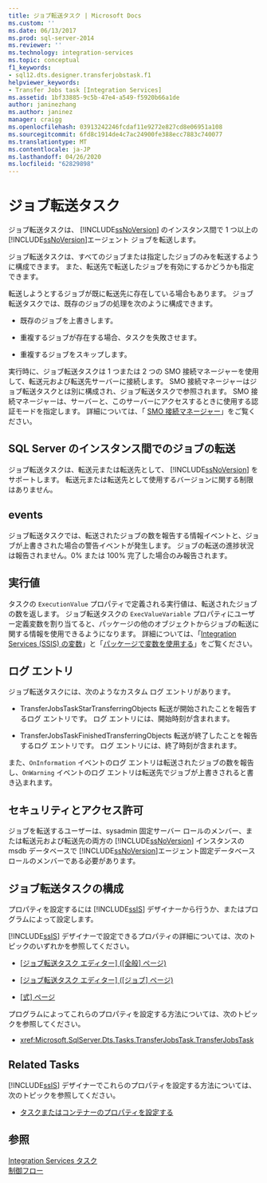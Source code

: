 ```yaml
---
title: ジョブ転送タスク | Microsoft Docs
ms.custom: ''
ms.date: 06/13/2017
ms.prod: sql-server-2014
ms.reviewer: ''
ms.technology: integration-services
ms.topic: conceptual
f1_keywords:
- sql12.dts.designer.transferjobstask.f1
helpviewer_keywords:
- Transfer Jobs task [Integration Services]
ms.assetid: 1bf33885-9c5b-47e4-a549-f5920b66a1de
author: janinezhang
ms.author: janinez
manager: craigg
ms.openlocfilehash: 03913242246fcdaf11e9272e827cd8e06951a108
ms.sourcegitcommit: 6fd8c1914de4c7ac24900fe388ecc7883c740077
ms.translationtype: MT
ms.contentlocale: ja-JP
ms.lasthandoff: 04/26/2020
ms.locfileid: "62829898"
---
```

# <a name="transfer-jobs-task"></a>ジョブ転送タスク
  ジョブ転送タスクは、 [!INCLUDE[ssNoVersion](../../includes/ssnoversion-md.md)] のインスタンス間で 1 つ以上の [!INCLUDE[ssNoVersion](../../includes/ssnoversion-md.md)]エージェント ジョブを転送します。  
  
 ジョブ転送タスクは、すべてのジョブまたは指定したジョブのみを転送するように構成できます。 また、転送先で転送したジョブを有効にするかどうかも指定できます。  
  
 転送しようとするジョブが既に転送先に存在している場合もあります。 ジョブ転送タスクでは、既存のジョブの処理を次のように構成できます。  
  
-   既存のジョブを上書きします。  
  
-   重複するジョブが存在する場合、タスクを失敗させます。  
  
-   重複するジョブをスキップします。  
  
 実行時に、ジョブ転送タスクは 1 つまたは 2 つの SMO 接続マネージャーを使用して、転送元および転送先サーバーに接続します。 SMO 接続マネージャーはジョブ転送タスクとは別に構成され、ジョブ転送タスクで参照されます。 SMO 接続マネージャーは、サーバーと、このサーバーにアクセスするときに使用する認証モードを指定します。 詳細については、「 [SMO 接続マネージャー](../connection-manager/smo-connection-manager.md)」をご覧ください。  
  
## <a name="transferring-jobs-between-instances-of-sql-server"></a>SQL Server のインスタンス間でのジョブの転送  
 ジョブ転送タスクは、転送元または転送先として、 [!INCLUDE[ssNoVersion](../../includes/ssnoversion-md.md)] をサポートします。 転送元または転送先として使用するバージョンに関する制限はありません。  
  
## <a name="events"></a>events  
 ジョブ転送タスクでは、転送されたジョブの数を報告する情報イベントと、ジョブが上書きされた場合の警告イベントが発生します。 ジョブの転送の進捗状況は報告されません。0% または 100% 完了した場合のみ報告されます。  
  
## <a name="execution-value"></a>実行値  
 タスクの `ExecutionValue` プロパティで定義される実行値は、転送されたジョブの数を返します。 ジョブ転送タスクの `ExecValueVariable` プロパティにユーザー定義変数を割り当てると、パッケージの他のオブジェクトからジョブの転送に関する情報を使用できるようになります。 詳細については、「[Integration Services &#40;SSIS&#41; の変数](../integration-services-ssis-variables.md)」と「[パッケージで変数を使用する](../use-variables-in-packages.md)」をご覧ください。  
  
## <a name="log-entries"></a>ログ エントリ  
 ジョブ転送タスクには、次のようなカスタム ログ エントリがあります。  
  
-   TransferJobsTaskStarTransferringObjects   転送が開始されたことを報告するログ エントリです。 ログ エントリには、開始時刻が含まれます。  
  
-   TransferJobsTaskFinishedTransferringObjects    転送が終了したことを報告するログ エントリです。 ログ エントリには、終了時刻が含まれます。  
  
 また、`OnInformation` イベントのログ エントリは転送されたジョブの数を報告し、`OnWarning` イベントのログ エントリは転送先でジョブが上書きされると書き込まれます。  
  
## <a name="security-and-permissions"></a>セキュリティとアクセス許可  
 ジョブを転送するユーザーは、sysadmin 固定サーバー ロールのメンバー、または転送元および転送先の両方の [!INCLUDE[ssNoVersion](../../includes/ssnoversion-md.md)] インスタンスの msdb データベースで [!INCLUDE[ssNoVersion](../../includes/ssnoversion-md.md)]エージェント固定データベース ロールのメンバーである必要があります。  
  
## <a name="configuration-of-the-transfer-jobs-task"></a>ジョブ転送タスクの構成  
 プロパティを設定するには [!INCLUDE[ssIS](../../includes/ssis-md.md)] デザイナーから行うか、またはプログラムによって設定します。  
  
 [!INCLUDE[ssIS](../../includes/ssis-md.md)] デザイナーで設定できるプロパティの詳細については、次のトピックのいずれかを参照してください。  
  
-   [[ジョブ転送タスク エディター] ([全般] ページ)](../general-page-of-integration-services-designers-options.md)  
  
-   [[ジョブ転送タスク エディター] ([ジョブ] ページ)](../transfer-jobs-task-editor-jobs-page.md)  
  
-   [[式] ページ](../expressions/expressions-page.md)  
  
 プログラムによってこれらのプロパティを設定する方法については、次のトピックを参照してください。  
  
-   <xref:Microsoft.SqlServer.Dts.Tasks.TransferJobsTask.TransferJobsTask>  
  
## <a name="related-tasks"></a>Related Tasks  
 [!INCLUDE[ssIS](../../includes/ssis-md.md)] デザイナーでこれらのプロパティを設定する方法については、次のトピックを参照してください。  
  
-   [タスクまたはコンテナーのプロパティを設定する](../set-the-properties-of-a-task-or-container.md)  
  
## <a name="see-also"></a>参照  
 [Integration Services タスク](integration-services-tasks.md)   
 [制御フロー](control-flow.md)  
  
  
